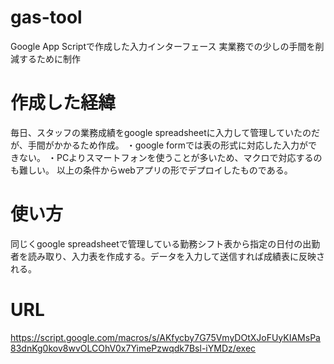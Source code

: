 # gas-tool
Google App Scriptで作成した入力インターフェース
実業務での少しの手間を削減するために制作

# 作成した経緯
毎日、スタッフの業務成績をgoogle spreadsheetに入力して管理していたのだが、手間がかかるため作成。
・google formでは表の形式に対応した入力ができない。
・PCよりスマートフォンを使うことが多いため、マクロで対応するのも難しい。
以上の条件からwebアプリの形でデプロイしたものである。

# 使い方
同じくgoogle spreadsheetで管理している勤務シフト表から指定の日付の出勤者を読み取り、入力表を作成する。データを入力して送信すれば成績表に反映される。

# URL
https://script.google.com/macros/s/AKfycby7G75VmyDOtXJoFUyKIAMsPa83dnKg0kov8wvOLCOhV0x7YimePzwqdk7Bsl-iYMDz/exec

